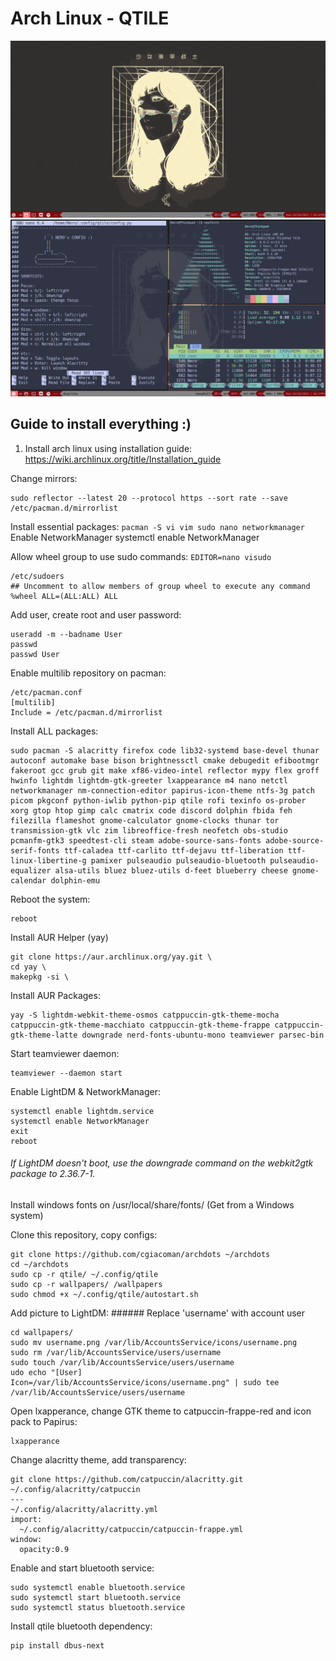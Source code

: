 # Arch Linux - QTILE
![Qtile](/qtile/screenshot1.png)
![Qtile](/qtile/screenshot.png)
## Guide to install everything :)

1. Install arch linux using installation guide:
https://wiki.archlinux.org/title/Installation_guide

Change mirrors:
```
sudo reflector --latest 20 --protocol https --sort rate --save /etc/pacman.d/mirrorlist
```
Install essential packages:
```pacman -S vi vim sudo nano networkmanager```
Enable NetworkManager
systemctl enable NetworkManager

Allow wheel group to use sudo commands:
```EDITOR=nano visudo```

```
/etc/sudoers
## Uncomment to allow members of group wheel to execute any command
%wheel ALL=(ALL:ALL) ALL
```
Add user, create root and user password:
```
useradd -m --badname User
passwd 
passwd User
```

Enable multilib repository on pacman:
```
/etc/pacman.conf
[multilib]
Include = /etc/pacman.d/mirrorlist
```

Install ALL packages:

```
sudo pacman -S alacritty firefox code lib32-systemd base-devel thunar autoconf automake base bison brightnessctl cmake debugedit efibootmgr fakeroot gcc grub git make xf86-video-intel reflector mypy flex groff hwinfo lightdm lightdm-gtk-greeter lxappearance m4 nano netctl networkmanager nm-connection-editor papirus-icon-theme ntfs-3g patch picom pkgconf python-iwlib python-pip qtile rofi texinfo os-prober xorg gtop htop gimp calc cmatrix code discord dolphin fbida feh filezilla flameshot gnome-calculator gnome-clocks thunar tor transmission-gtk vlc zim libreoffice-fresh neofetch obs-studio pcmanfm-gtk3 speedtest-cli steam adobe-source-sans-fonts adobe-source-serif-fonts ttf-caladea ttf-carlito ttf-dejavu ttf-liberation ttf-linux-libertine-g pamixer pulseaudio pulseaudio-bluetooth pulseaudio-equalizer alsa-utils bluez bluez-utils d-feet blueberry cheese gnome-calendar dolphin-emu 
```
Reboot the system:
```
reboot
```
Install AUR Helper (yay)
```
git clone https://aur.archlinux.org/yay.git \
cd yay \
makepkg -si \
```
Install AUR Packages: 
```
yay -S lightdm-webkit-theme-osmos catppuccin-gtk-theme-mocha catppuccin-gtk-theme-macchiato catppuccin-gtk-theme-frappe catppuccin-gtk-theme-latte downgrade nerd-fonts-ubuntu-mono teamviewer parsec-bin
```
Start teamviewer daemon:
```
teamviewer --daemon start
```
Enable LightDM & NetworkManager:
```
systemctl enable lightdm.service
systemctl enable NetworkManager
exit
reboot
```

###### If LightDM doesn't boot, use the downgrade command on the webkit2gtk package to 2.36.7-1.
Install windows fonts on /usr/local/share/fonts/ (Get from a Windows system)

Clone this repository, copy configs:
```
git clone https://github.com/cgiacoman/archdots ~/archdots
cd ~/archdots
sudo cp -r qtile/ ~/.config/qtile
sudo cp -r wallpapers/ /wallpapers
sudo chmod +x ~/.config/qtile/autostart.sh
```
Add picture to LightDM: ###### Replace 'username' with account user
```
cd wallpapers/
sudo mv username.png /var/lib/AccountsService/icons/username.png
sudo rm /var/lib/AccountsService/users/username
sudo touch /var/lib/AccountsService/users/username
udo echo "[User]
Icon=/var/lib/AccountsService/icons/username.png" | sudo tee /var/lib/AccountsService/users/username
```
Open lxapperance, change GTK theme to catpuccin-frappe-red and icon pack to Papirus:
```
lxapperance
```
Change alacritty theme, add transparency:
```
git clone https://github.com/catpuccin/alacritty.git ~/.config/alacritty/catpuccin
---
~/.config/alacritty/alacritty.yml
import:
  ~/.config/alacritty/catpuccin/catpuccin-frappe.yml
window:
  opacity:0.9
```

Enable and start bluetooth service:
```
sudo systemctl enable bluetooth.service
sudo systemctl start bluetooth.service
sudo systemctl status bluetooth.service
```
Install qtile bluetooth dependency:
```
pip install dbus-next
```
